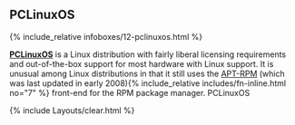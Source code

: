## PCLinuxOS
{% include_relative infoboxes/12-pclinuxos.html %}

[**PCLinuxOS**](http://www.pclinuxos.com/) is a Linux distribution with fairly liberal licensing requirements and out-of-the-box support for most hardware with Linux support. It is unusual among Linux distributions in that it still uses the [APT-RPM](https://en.wikipedia.org/wiki/APT-RPM) (which was last updated in early 2008){% include_relative includes/fn-inline.html no="7" %} front-end for the RPM package manager. PCLinuxOS

{% include Layouts/clear.html %}
